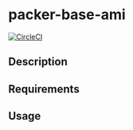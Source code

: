 # packer-base-ami

[![CircleCI](https://circleci.com/gh/jon-simon/packer-base-ami.svg?style=svg)](https://circleci.com/gh/jon-simon/packer-base-ami)

## Description

## Requirements

## Usage

